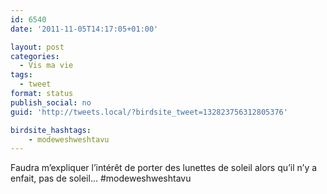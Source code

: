 ```yaml
---
id: 6540
date: '2011-11-05T14:17:05+01:00'

layout: post
categories:
  - Vis ma vie
tags:
  - tweet
format: status
publish_social: no
guid: 'http://tweets.local/?birdsite_tweet=132823756312805376'

birdsite_hashtags:
    - modeweshweshtavu
---
```


Faudra m’expliquer l’intérêt de porter des lunettes de soleil alors qu’il n’y a enfait, pas de soleil… #modeweshweshtavu